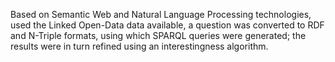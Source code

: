 Based on Semantic Web and Natural Language Processing technologies, used the Linked Open-Data data available, a question was converted to RDF and N-Triple formats, using which  SPARQL queries were generated; the results were in turn refined using an interestingness algorithm.

